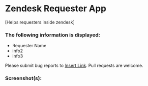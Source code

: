 # Zendesk Requester App

[Helps requesters inside zendesk]

### The following information is displayed:

* Requester Name
* info2
* info3

Please submit bug reports to [Insert Link](). Pull requests are welcome.

### Screenshot(s):
